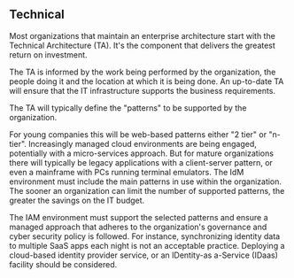 Technical
---------

Most organizations that maintain an enterprise architecture start with
the Technical Architecture (TA). It's the component that delivers the
greatest return on investment.

The TA is informed by the work being performed by the organization, the
people doing it and the location at which it is being done. An
up-to-date TA will ensure that the IT infrastructure supports the
business requirements.

The TA will typically define the "patterns" to be supported by the
organization.

For young companies this will be web-based patterns either "2 tier" or
"n-tier". Increasingly managed cloud environments are being engaged,
potentially with a micro-services approach. But for mature organizations
there will typically be legacy applications with a client-server
pattern, or even a mainframe with PCs running terminal emulators. The
IdM environment must include the main patterns in use within the
organization. The sooner an organization can limit the number of
supported patterns, the greater the savings on the IT budget.

The IAM environment must support the selected patterns and ensure a
managed approach that adheres to the organization's governance and cyber
security policy is followed. For instance, synchronizing identity data
to multiple SaaS apps each night is not an acceptable practice.
Deploying a cloud-based identity provider service, or an IDentity-as
a-Service (IDaas) facility should be considered.

